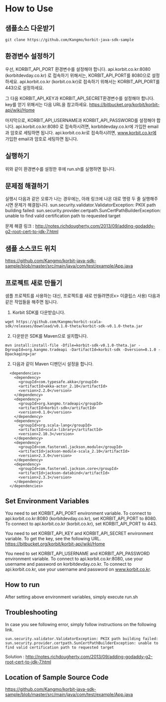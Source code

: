 How to Use 
==========

샘플소스 다운받기
-----------------
```
git clone https://github.com/Kangmo/korbit-java-sdk-sample
```

환경변수 설정하기
-----------------
우선, KORBIT_API_PORT 환경변수를 설정해야 합니다.
api.korbit.co.kr:8080 (korbitdevday.co.kr) 로 접속하기 위해서는, KORBIT_API_PORT를 8080으로 설정하세요.
api.korbit.co.kr (korbit.co.kr)로 접속하기 위해서는 KORBIT_API_PORT를 443으로 설정하세요.

그 다음 KORBIT_API_KEY과 KORBIT_API_SECRET환경변수를 설정해야 합니다.
key를 얻기 위해서는 다음 URL을 참고하세요.
https://bitbucket.org/korbit/korbit-api/wiki/Home

마지막으로, KORBIT_API_USERNAME과 KORBIT_API_PASSWORD를 설정해야 합니다.
api.korbit.co.kr:8080 로 접속하시려면, korbitdevday.co.kr에 가입한 email과 암호로 세팅하면 됩니다.
api.korbit.co.kr로 접속하시려면, www.korbit.co.kr에 가입한 email과 암호로 세팅하면 됩니다.

실행하기
--------
위와 같이 환경변수를 설정한 후에 run.sh를 실행하면 됩니다.

문제점 해결하기
---------------
실행시 다음과 같은 오류가 나는 경우에는, 아래 링크에 나온 대로 명령 두 줄 실행해주시면 문제가 해결됩니다.
sun.security.validator.ValidatorException: PKIX path building failed: sun.security.provider.certpath.SunCertPathBuilderException: unable to find valid certification path to requested target

문제 해결 링크 :
http://notes.richdougherty.com/2013/09/adding-godaddy-g2-root-cert-to-jdk-7.html

샘플 소스코드 위치
------------------
https://github.com/Kangmo/korbit-java-sdk-sample/blob/master/src/main/java/com/test/example/App.java

프로젝트 새로 만들기
--------------------
샘플 프로젝트를 사용하는 대신, 프로젝트를 새로 만들려면(Ex> 이클립스 사용) 다음과 같은 작업들을 해주면 됩니다.

1. Korbit SDK를 다운받습니다.
```
wget https://github.com/Kangmo/korbit-scala-sdk/releases/download/v0.1.0-theta/korbit-sdk-v0.1.0-theta.jar
```

2. 다운받은 SDK를 Maven으로 설치합니다.
```
mvn install:install-file -Dfile=korbit-sdk-v0.1.0-theta.jar -DgroupId=org.kangmo.tradeapi -DartifactId=korbit-sdk -Dversion=0.1.0 -Dpackaging=jar
```

2. 다음과 같이 Maven 디펜던시 설정을 합니다.
```
  <dependencies>
    <dependency>
      <groupId>com.typesafe.akka</groupId>
      <artifactId>akka-actor_2.10</artifactId>
      <version>2.2.0</version>
    </dependency>
    <dependency>
      <groupId>org.kangmo.tradeapi</groupId>
      <artifactId>korbit-sdk</artifactId>
      <version>0.1.0</version>
    </dependency>
    <dependency>
      <groupId>org.scala-lang</groupId>
      <artifactId>scala-library</artifactId>
      <version>2.10.3</version>
    </dependency>
    <dependency>
      <groupId>com.fasterxml.jackson.module</groupId>
      <artifactId>jackson-module-scala_2.10</artifactId>
      <version>2.3.0</version>
    </dependency>
    <dependency>
      <groupId>com.fasterxml.jackson.core</groupId>
      <artifactId>jackson-databind</artifactId>
      <version>2.3.3</version>
    </dependency>
  </dependencies>
```

Set Environment Variables
-------------------------
You need to set KORBIT_API_PORT environment variable.
To connect to api.korbit.co.kr:8080 (korbitdevday.co.kr), set KORBIT_API_PORT to 8080.
To connect to api.korbit.co.kr (korbit.co.kr), set KORBIT_API_PORT to 443.

You need to set KORBIT_API_KEY and KORBIT_API_SECRET environment variable.
To get the key, see the following URL.
https://bitbucket.org/korbit/korbit-api/wiki/Home

You need to set KORBIT_API_USERNAME and KORBIT_API_PASSWORD environment variable.
To connect to api.korbit.co.kr:8080, use your username and password on korbitdevday.co.kr.
To connect to api.korbit.co.kr, use your username and password on www.korbit.co.kr.

How to run
----------
After setting above environment variables, simply execute run.sh

Troubleshooting
---------------
In case you see following error, simply follow instructions on the following link.
```
sun.security.validator.ValidatorException: PKIX path building failed: sun.security.provider.certpath.SunCertPathBuilderException: unable to find valid certification path to requested target
```

Solution :
http://notes.richdougherty.com/2013/09/adding-godaddy-g2-root-cert-to-jdk-7.html

Location of Sample Source Code
------------------------------
https://github.com/Kangmo/korbit-java-sdk-sample/blob/master/src/main/java/com/test/example/App.java
